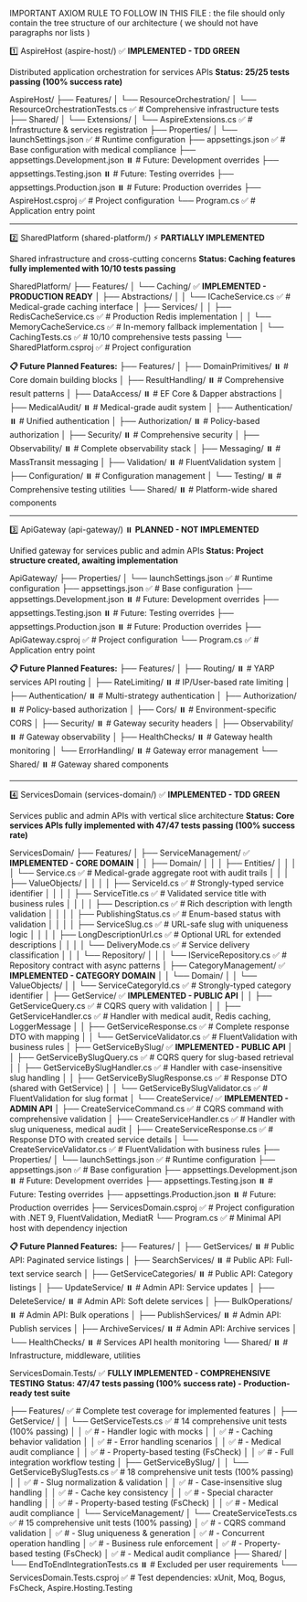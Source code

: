 IMPORTANT AXIOM RULE TO FOLLOW IN THIS FILE : the file should only contain the tree structure of our architecture ( we should not have paragraphs nor lists )

1️⃣ AspireHost (aspire-host/) ✅ **IMPLEMENTED - TDD GREEN**

  Distributed application orchestration for services APIs
  **Status: 25/25 tests passing (100% success rate)**

  AspireHost/
  ├── Features/
  │   └── ResourceOrchestration/
  │       └── ResourceOrchestrationTests.cs    ✅ # Comprehensive infrastructure tests
  ├── Shared/
  │   └── Extensions/
  │       └── AspireExtensions.cs              ✅ # Infrastructure & services registration
  ├── Properties/
  │   └── launchSettings.json                  ✅ # Runtime configuration
  ├── appsettings.json                         ✅ # Base configuration with medical compliance
  ├── appsettings.Development.json             ⏸️  # Future: Development overrides
  ├── appsettings.Testing.json                 ⏸️  # Future: Testing overrides
  ├── appsettings.Production.json              ⏸️  # Future: Production overrides
  ├── AspireHost.csproj                        ✅ # Project configuration
  └── Program.cs                               ✅ # Application entry point

  ---
  2️⃣ SharedPlatform (shared-platform/) ⚡ **PARTIALLY IMPLEMENTED**

  Shared infrastructure and cross-cutting concerns
  **Status: Caching features fully implemented with 10/10 tests passing**

  SharedPlatform/
  ├── Features/
  │   └── Caching/                            ✅ **IMPLEMENTED - PRODUCTION READY**
  │       ├── Abstractions/
  │       │   └── ICacheService.cs            ✅ # Medical-grade caching interface
  │       ├── Services/
  │       │   ├── RedisCacheService.cs        ✅ # Production Redis implementation
  │       │   └── MemoryCacheService.cs       ✅ # In-memory fallback implementation
  │       └── CachingTests.cs                 ✅ # 10/10 comprehensive tests passing
  └── SharedPlatform.csproj                   ✅ # Project configuration

  **📋 Future Planned Features:**
  ├── Features/
  │   ├── DomainPrimitives/                   ⏸️  # Core domain building blocks
  │   ├── ResultHandling/                     ⏸️  # Comprehensive result patterns
  │   ├── DataAccess/                         ⏸️  # EF Core & Dapper abstractions
  │   ├── MedicalAudit/                       ⏸️  # Medical-grade audit system
  │   ├── Authentication/                     ⏸️  # Unified authentication
  │   ├── Authorization/                      ⏸️  # Policy-based authorization
  │   ├── Security/                           ⏸️  # Comprehensive security
  │   ├── Observability/                      ⏸️  # Complete observability stack
  │   ├── Messaging/                          ⏸️  # MassTransit messaging
  │   ├── Validation/                         ⏸️  # FluentValidation system
  │   ├── Configuration/                      ⏸️  # Configuration management
  │   └── Testing/                            ⏸️  # Comprehensive testing utilities
  └── Shared/                                 ⏸️  # Platform-wide shared components

  ---
  3️⃣ ApiGateway (api-gateway/) ⏸️ **PLANNED - NOT IMPLEMENTED**

  Unified gateway for services public and admin APIs
  **Status: Project structure created, awaiting implementation**

  ApiGateway/
  ├── Properties/
  │   └── launchSettings.json                  ✅ # Runtime configuration
  ├── appsettings.json                         ✅ # Base configuration
  ├── appsettings.Development.json             ⏸️  # Future: Development overrides
  ├── appsettings.Testing.json                 ⏸️  # Future: Testing overrides
  ├── appsettings.Production.json              ⏸️  # Future: Production overrides
  ├── ApiGateway.csproj                        ✅ # Project configuration
  └── Program.cs                               ✅ # Application entry point

  **📋 Future Planned Features:**
  ├── Features/
  │   ├── Routing/                            ⏸️  # YARP services API routing
  │   ├── RateLimiting/                       ⏸️  # IP/User-based rate limiting
  │   ├── Authentication/                     ⏸️  # Multi-strategy authentication
  │   ├── Authorization/                      ⏸️  # Policy-based authorization
  │   ├── Cors/                               ⏸️  # Environment-specific CORS
  │   ├── Security/                           ⏸️  # Gateway security headers
  │   ├── Observability/                      ⏸️  # Gateway observability
  │   ├── HealthChecks/                       ⏸️  # Gateway health monitoring
  │   └── ErrorHandling/                      ⏸️  # Gateway error management
  └── Shared/                                 ⏸️  # Gateway shared components

  ---
  4️⃣ ServicesDomain (services-domain/) ✅ **IMPLEMENTED - TDD GREEN**

  Services public and admin APIs with vertical slice architecture
  **Status: Core services APIs fully implemented with 47/47 tests passing (100% success rate)**

  ServicesDomain/
  ├── Features/
  │   ├── ServiceManagement/                  ✅ **IMPLEMENTED - CORE DOMAIN**
  │   │   ├── Domain/
  │   │   │   ├── Entities/
  │   │   │   │   └── Service.cs              ✅ # Medical-grade aggregate root with audit trails
  │   │   │   ├── ValueObjects/
  │   │   │   │   ├── ServiceId.cs            ✅ # Strongly-typed service identifier
  │   │   │   │   ├── ServiceTitle.cs         ✅ # Validated service title with business rules
  │   │   │   │   ├── Description.cs          ✅ # Rich description with length validation
  │   │   │   │   ├── PublishingStatus.cs     ✅ # Enum-based status with validation
  │   │   │   │   ├── ServiceSlug.cs          ✅ # URL-safe slug with uniqueness logic
  │   │   │   │   ├── LongDescriptionUrl.cs   ✅ # Optional URL for extended descriptions
  │   │   │   │   └── DeliveryMode.cs         ✅ # Service delivery classification
  │   │   │   └── Repository/
  │   │   │       └── IServiceRepository.cs   ✅ # Repository contract with async patterns
  │   ├── CategoryManagement/                 ✅ **IMPLEMENTED - CATEGORY DOMAIN**
  │   │   └── Domain/
  │   │       └── ValueObjects/
  │   │           └── ServiceCategoryId.cs    ✅ # Strongly-typed category identifier
  │   ├── GetService/                         ✅ **IMPLEMENTED - PUBLIC API**
  │   │   ├── GetServiceQuery.cs              ✅ # CQRS query with validation
  │   │   ├── GetServiceHandler.cs            ✅ # Handler with medical audit, Redis caching, LoggerMessage
  │   │   ├── GetServiceResponse.cs           ✅ # Complete response DTO with mapping
  │   │   └── GetServiceValidator.cs          ✅ # FluentValidation with business rules
  │   ├── GetServiceBySlug/                   ✅ **IMPLEMENTED - PUBLIC API**
  │   │   ├── GetServiceBySlugQuery.cs        ✅ # CQRS query for slug-based retrieval
  │   │   ├── GetServiceBySlugHandler.cs      ✅ # Handler with case-insensitive slug handling
  │   │   ├── GetServiceBySlugResponse.cs     ✅ # Response DTO (shared with GetService)
  │   │   └── GetServiceBySlugValidator.cs    ✅ # FluentValidation for slug format
  │   └── CreateService/                      ✅ **IMPLEMENTED - ADMIN API**
  │       ├── CreateServiceCommand.cs         ✅ # CQRS command with comprehensive validation
  │       ├── CreateServiceHandler.cs         ✅ # Handler with slug uniqueness, medical audit
  │       ├── CreateServiceResponse.cs        ✅ # Response DTO with created service details
  │       └── CreateServiceValidator.cs       ✅ # FluentValidation with business rules
  ├── Properties/
  │   └── launchSettings.json                 ✅ # Runtime configuration
  ├── appsettings.json                        ✅ # Base configuration
  ├── appsettings.Development.json            ⏸️  # Future: Development overrides
  ├── appsettings.Testing.json                ⏸️  # Future: Testing overrides
  ├── appsettings.Production.json             ⏸️  # Future: Production overrides
  ├── ServicesDomain.csproj                   ✅ # Project configuration with .NET 9, FluentValidation, MediatR
  └── Program.cs                              ✅ # Minimal API host with dependency injection

  **📋 Future Planned Features:**
  ├── Features/
  │   ├── GetServices/                        ⏸️  # Public API: Paginated service listings
  │   ├── SearchServices/                     ⏸️  # Public API: Full-text service search
  │   ├── GetServiceCategories/               ⏸️  # Public API: Category listings
  │   ├── UpdateService/                      ⏸️  # Admin API: Service updates
  │   ├── DeleteService/                      ⏸️  # Admin API: Soft delete services
  │   ├── BulkOperations/                     ⏸️  # Admin API: Bulk operations
  │   ├── PublishServices/                    ⏸️  # Admin API: Publish services
  │   ├── ArchiveServices/                    ⏸️  # Admin API: Archive services
  │   └── HealthChecks/                       ⏸️  # Services API health monitoring
  └── Shared/                                 ⏸️  # Infrastructure, middleware, utilities

  ServicesDomain.Tests/ ✅ **FULLY IMPLEMENTED - COMPREHENSIVE TESTING**
  **Status: 47/47 tests passing (100% success rate) - Production-ready test suite**

  ├── Features/                              ✅ # Complete test coverage for implemented features
  │   ├── GetService/
  │   │   └── GetServiceTests.cs             ✅ # 14 comprehensive unit tests (100% passing)
  │   │                                      ✅   # - Handler logic with mocks
  │   │                                      ✅   # - Caching behavior validation
  │   │                                      ✅   # - Error handling scenarios
  │   │                                      ✅   # - Medical audit compliance
  │   │                                      ✅   # - Property-based testing (FsCheck)
  │   │                                      ✅   # - Full integration workflow testing
  │   ├── GetServiceBySlug/
  │   │   └── GetServiceBySlugTests.cs       ✅ # 18 comprehensive unit tests (100% passing)
  │   │                                      ✅   # - Slug normalization & validation
  │   │                                      ✅   # - Case-insensitive slug handling
  │   │                                      ✅   # - Cache key consistency
  │   │                                      ✅   # - Special character handling
  │   │                                      ✅   # - Property-based testing (FsCheck)
  │   │                                      ✅   # - Medical audit compliance
  │   └── ServiceManagement/
  │       └── CreateServiceTests.cs          ✅ # 15 comprehensive unit tests (100% passing)
  │                                          ✅   # - CQRS command validation
  │                                          ✅   # - Slug uniqueness & generation
  │                                          ✅   # - Concurrent operation handling
  │                                          ✅   # - Business rule enforcement
  │                                          ✅   # - Property-based testing (FsCheck)
  │                                          ✅   # - Medical audit compliance
  ├── Shared/
  │   └── EndToEndIntegrationTests.cs        ⏸️  # Excluded per user requirements
  └── ServicesDomain.Tests.csproj            ✅ # Test dependencies: xUnit, Moq, Bogus, FsCheck, Aspire.Hosting.Testing
